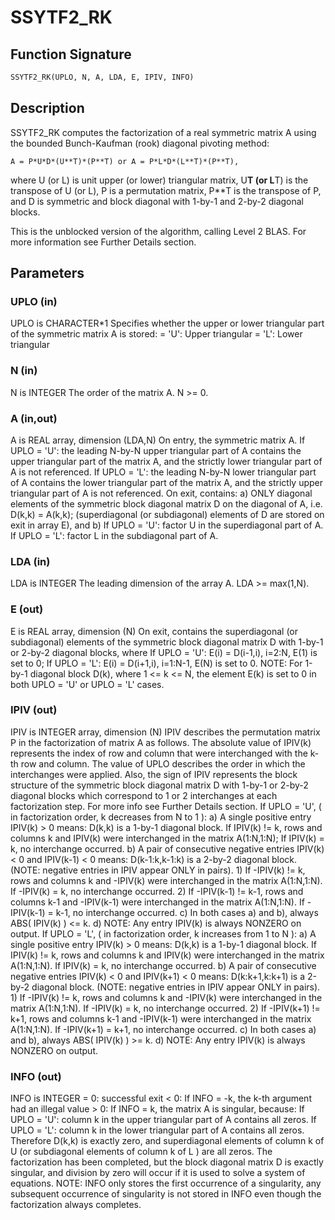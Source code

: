 # SSYTF2_RK

## Function Signature

```fortran
SSYTF2_RK(UPLO, N, A, LDA, E, IPIV, INFO)
```

## Description

 SSYTF2_RK computes the factorization of a real symmetric matrix A
 using the bounded Bunch-Kaufman (rook) diagonal pivoting method:

    A = P*U*D*(U**T)*(P**T) or A = P*L*D*(L**T)*(P**T),

 where U (or L) is unit upper (or lower) triangular matrix,
 U**T (or L**T) is the transpose of U (or L), P is a permutation
 matrix, P**T is the transpose of P, and D is symmetric and block
 diagonal with 1-by-1 and 2-by-2 diagonal blocks.

 This is the unblocked version of the algorithm, calling Level 2 BLAS.
 For more information see Further Details section.

## Parameters

### UPLO (in)

UPLO is CHARACTER*1 Specifies whether the upper or lower triangular part of the symmetric matrix A is stored: = 'U': Upper triangular = 'L': Lower triangular

### N (in)

N is INTEGER The order of the matrix A. N >= 0.

### A (in,out)

A is REAL array, dimension (LDA,N) On entry, the symmetric matrix A. If UPLO = 'U': the leading N-by-N upper triangular part of A contains the upper triangular part of the matrix A, and the strictly lower triangular part of A is not referenced. If UPLO = 'L': the leading N-by-N lower triangular part of A contains the lower triangular part of the matrix A, and the strictly upper triangular part of A is not referenced. On exit, contains: a) ONLY diagonal elements of the symmetric block diagonal matrix D on the diagonal of A, i.e. D(k,k) = A(k,k); (superdiagonal (or subdiagonal) elements of D are stored on exit in array E), and b) If UPLO = 'U': factor U in the superdiagonal part of A. If UPLO = 'L': factor L in the subdiagonal part of A.

### LDA (in)

LDA is INTEGER The leading dimension of the array A. LDA >= max(1,N).

### E (out)

E is REAL array, dimension (N) On exit, contains the superdiagonal (or subdiagonal) elements of the symmetric block diagonal matrix D with 1-by-1 or 2-by-2 diagonal blocks, where If UPLO = 'U': E(i) = D(i-1,i), i=2:N, E(1) is set to 0; If UPLO = 'L': E(i) = D(i+1,i), i=1:N-1, E(N) is set to 0. NOTE: For 1-by-1 diagonal block D(k), where 1 <= k <= N, the element E(k) is set to 0 in both UPLO = 'U' or UPLO = 'L' cases.

### IPIV (out)

IPIV is INTEGER array, dimension (N) IPIV describes the permutation matrix P in the factorization of matrix A as follows. The absolute value of IPIV(k) represents the index of row and column that were interchanged with the k-th row and column. The value of UPLO describes the order in which the interchanges were applied. Also, the sign of IPIV represents the block structure of the symmetric block diagonal matrix D with 1-by-1 or 2-by-2 diagonal blocks which correspond to 1 or 2 interchanges at each factorization step. For more info see Further Details section. If UPLO = 'U', ( in factorization order, k decreases from N to 1 ): a) A single positive entry IPIV(k) > 0 means: D(k,k) is a 1-by-1 diagonal block. If IPIV(k) != k, rows and columns k and IPIV(k) were interchanged in the matrix A(1:N,1:N); If IPIV(k) = k, no interchange occurred. b) A pair of consecutive negative entries IPIV(k) < 0 and IPIV(k-1) < 0 means: D(k-1:k,k-1:k) is a 2-by-2 diagonal block. (NOTE: negative entries in IPIV appear ONLY in pairs). 1) If -IPIV(k) != k, rows and columns k and -IPIV(k) were interchanged in the matrix A(1:N,1:N). If -IPIV(k) = k, no interchange occurred. 2) If -IPIV(k-1) != k-1, rows and columns k-1 and -IPIV(k-1) were interchanged in the matrix A(1:N,1:N). If -IPIV(k-1) = k-1, no interchange occurred. c) In both cases a) and b), always ABS( IPIV(k) ) <= k. d) NOTE: Any entry IPIV(k) is always NONZERO on output. If UPLO = 'L', ( in factorization order, k increases from 1 to N ): a) A single positive entry IPIV(k) > 0 means: D(k,k) is a 1-by-1 diagonal block. If IPIV(k) != k, rows and columns k and IPIV(k) were interchanged in the matrix A(1:N,1:N). If IPIV(k) = k, no interchange occurred. b) A pair of consecutive negative entries IPIV(k) < 0 and IPIV(k+1) < 0 means: D(k:k+1,k:k+1) is a 2-by-2 diagonal block. (NOTE: negative entries in IPIV appear ONLY in pairs). 1) If -IPIV(k) != k, rows and columns k and -IPIV(k) were interchanged in the matrix A(1:N,1:N). If -IPIV(k) = k, no interchange occurred. 2) If -IPIV(k+1) != k+1, rows and columns k-1 and -IPIV(k-1) were interchanged in the matrix A(1:N,1:N). If -IPIV(k+1) = k+1, no interchange occurred. c) In both cases a) and b), always ABS( IPIV(k) ) >= k. d) NOTE: Any entry IPIV(k) is always NONZERO on output.

### INFO (out)

INFO is INTEGER = 0: successful exit < 0: If INFO = -k, the k-th argument had an illegal value > 0: If INFO = k, the matrix A is singular, because: If UPLO = 'U': column k in the upper triangular part of A contains all zeros. If UPLO = 'L': column k in the lower triangular part of A contains all zeros. Therefore D(k,k) is exactly zero, and superdiagonal elements of column k of U (or subdiagonal elements of column k of L ) are all zeros. The factorization has been completed, but the block diagonal matrix D is exactly singular, and division by zero will occur if it is used to solve a system of equations. NOTE: INFO only stores the first occurrence of a singularity, any subsequent occurrence of singularity is not stored in INFO even though the factorization always completes.

